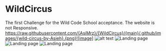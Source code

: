 # WildCircus
The first Challenge for the Wild Code School acceptance.
The website is not Responsive.
https://raw.githubusercontent.com/{AsiMrz}/{WildCircus}/{main}/.github/images/{wild-circus-by-Asieh}.{png}![image]
![alt text](https://github.com/[AsiMrz]/[WildCircus]/[main]/.github/images/wild-circus-by-Asieh.png?raw=true)
![Landing page](WildSircus/wild-circus-by-Asieh.png "WildCircus-Landig")
![Landing page](https://github.com/[AsiMrz]/[WildCircus]/blob/[main]/wild-circus-by-Asieh.png?raw=true)
![Landing page](https://drive.google.com/file/d/1TppM9TWqacGFdU54KiUbegX1oYKq4BQn/view?usp=sharing)
